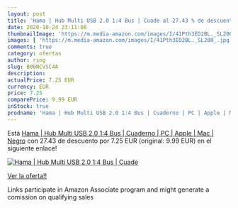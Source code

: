 ```yaml
---
layout: post
title: 'Hama | Hub Multi USB 2.0 1:4 Bus | Cuade al 27.43 % de descuento'
date: 2020-10-24 23:11:08
thumbnailImage: 'https://m.media-amazon.com/images/I/41Pth3ED2BL._SL200_.jpg'
images: [ 'https://m.media-amazon.com/images/I/41Pth3ED2BL._SL200_.jpg' ]
comments: true
category: ofertas
author: ring
slug: B00NCVSC4A
description:
actualPrice: 7.25 EUR
currency: EUR
price: 7.25
comparePrice: 9.99 EUR
inStock: true
prodname: 'Hama | Hub Multi USB 2.0 1:4 Bus | Cuaderno | PC | Apple | Mac | Negro'
---
```


Está [Hama | Hub Multi USB 2.0 1:4 Bus | Cuaderno | PC | Apple | Mac | Negro](https://www.amazon.es/dp/B00NCVSC4A/?tag=tolees-21) con 27.43 de descuento por 7.25 EUR (original: 9.99 EUR) en el siguiente enlace!

[![Hama | Hub Multi USB 2.0 1:4 Bus | Cuade](https://m.media-amazon.com/images/I/41Pth3ED2BL._SL200_.jpg)](https://www.amazon.es/dp/B00NCVSC4A/?tag=tolees-21)

[Ver la oferta!!](https://www.amazon.es/dp/B00NCVSC4A/?tag=tolees-21)

Links participate in Amazon Associate program and might generate a comission on qualifying sales


